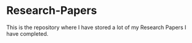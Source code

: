 # Research-Papers
This is the repository where I have stored a lot of my Research Papers I have completed.
